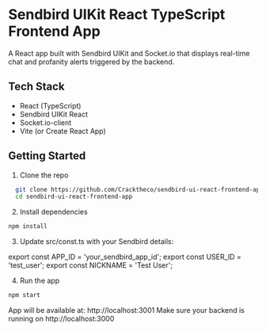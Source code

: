 # Sendbird UIKit React TypeScript Frontend App

A React app built with Sendbird UIKit and Socket.io that displays real-time chat and profanity alerts triggered by the backend.

## Tech Stack

- React (TypeScript)
- Sendbird UIKit React
- Socket.io-client
- Vite (or Create React App)

## Getting Started

1. Clone the repo
```bash
  git clone https://github.com/Cracktheco/sendbird-ui-react-frontend-app.git
  cd sendbird-ui-react-frontend-app
```

2. Install dependencies 
```bash
npm install
```

3. Update src/const.ts with your Sendbird details:

export const APP_ID = 'your_sendbird_app_id';
export const USER_ID = 'test_user';
export const NICKNAME = 'Test User';

4. Run the app

```bash
npm start
```
App will be available at: http://localhost:3001
Make sure your backend is running on http://localhost:3000
